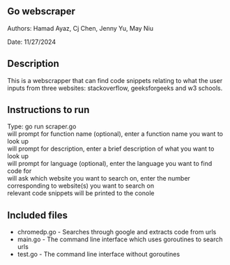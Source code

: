 Go webscraper
------------

Authors: Hamad Ayaz, Cj Chen, Jenny Yu, May Niu

Date: 11/27/2024

## Description
This is a webscrapper that can find code snippets relating to what the user inputs from three websites: stackoverflow, geeksforgeeks and w3 schools.

## Instructions to run
Type: go run scraper.go <br>
will prompt for function name (optional), enter a function name you want to look up <br>
will prompt for description, enter a brief description of what you want to look up <br>
will prompt for language (optional), enter the language you want to find code for <br>
will ask which website you want to search on, enter the number corresponding to website(s) you want to search on <br>
relevant code snippets will be printed to the conole

## Included files 

* chromedp.go  - Searches through google and extracts code from urls
* main.go      - The command line interface which uses goroutines to search urls
* test.go      - The command line interface without goroutines  


